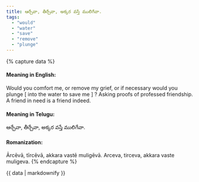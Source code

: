 ```yaml
---
title: ఆర్చేవా, తీర్చేవా, అక్కర వస్తే ములిగేవా.
tags:
  - "would"
  - "water"
  - "save"
  - "remove"
  - "plunge"
---
```


{% capture data %}
#### Meaning in English:
Would you comfort me, or remove my grief, or if necessary would you plunge [ into the water to save me ] ?
Asking proofs of professed friendship.
A friend in need is a friend indeed.

#### Meaning in Telugu:
ఆర్చేవా, తీర్చేవా, అక్కర వస్తే ములిగేవా.

#### Romanization:
Ārcēvā, tīrcēvā, akkara vastē muligēvā.
Arceva, tirceva, akkara vaste muligeva.
{% endcapture %}

{{ data | markdownify }}

